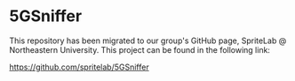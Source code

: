 # 5GSniffer
This repository has been migrated to our group's GitHub page, SpriteLab @ Northeastern University. This project can be found in the following link:

https://github.com/spritelab/5GSniffer
